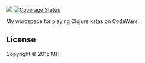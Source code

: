 ![](https://img.shields.io/travis/kcjpop/codewars-kata/master.svg?style=flat-square)
[![Coverage Status](https://coveralls.io/repos/kcjpop/codewars-kata/badge.svg?branch=master&service=github)](https://coveralls.io/github/kcjpop/codewars-kata?branch=master)

My wordspace for playing Clojure katas on CodeWars.

## License

Copyright © 2015 MIT
